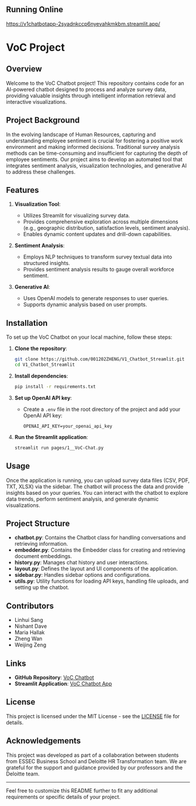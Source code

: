 ## Running Online
https://v1chatbotapp-2syadnkccp6nyevahkmkbm.streamlit.app/



# VoC Project

## Overview
Welcome to the VoC Chatbot project! This repository contains code for an AI-powered chatbot designed to process and analyze survey data, providing valuable insights through intelligent information retrieval and interactive visualizations. 

## Project Background
In the evolving landscape of Human Resources, capturing and understanding employee sentiment is crucial for fostering a positive work environment and making informed decisions. Traditional survey analysis methods can be time-consuming and insufficient for capturing the depth of employee sentiments. Our project aims to develop an automated tool that integrates sentiment analysis, visualization technologies, and generative AI to address these challenges.

## Features
1. **Visualization Tool**:
   - Utilizes Streamlit for visualizing survey data.
   - Provides comprehensive exploration across multiple dimensions (e.g., geographic distribution, satisfaction levels, sentiment analysis).
   - Enables dynamic content updates and drill-down capabilities.

2. **Sentiment Analysis**:
   - Employs NLP techniques to transform survey textual data into structured insights.
   - Provides sentiment analysis results to gauge overall workforce sentiment.

3. **Generative AI**:
   - Uses OpenAI models to generate responses to user queries.
   - Supports dynamic analysis based on user prompts.

## Installation
To set up the VoC Chatbot on your local machine, follow these steps:

1. **Clone the repository**:
   ```bash
   git clone https://github.com/001202ZHENG/V1_Chatbot_Streamlit.git
   cd V1_Chatbot_Streamlit
   ```

2. **Install dependencies**:
   ```bash
   pip install -r requirements.txt
   ```

3. **Set up OpenAI API key**:
   - Create a `.env` file in the root directory of the project and add your OpenAI API key:
     ```
     OPENAI_API_KEY=your_openai_api_key
     ```

4. **Run the Streamlit application**:
   ```bash
   streamlit run pages/1__VoC-Chat.py
   ```

## Usage
Once the application is running, you can upload survey data files (CSV, PDF, TXT, XLSX) via the sidebar. The chatbot will process the data and provide insights based on your queries. You can interact with the chatbot to explore data trends, perform sentiment analysis, and generate dynamic visualizations.

## Project Structure
- **chatbot.py**: Contains the Chatbot class for handling conversations and retrieving information.
- **embedder.py**: Contains the Embedder class for creating and retrieving document embeddings.
- **history.py**: Manages chat history and user interactions.
- **layout.py**: Defines the layout and UI components of the application.
- **sidebar.py**: Handles sidebar options and configurations.
- **utils.py**: Utility functions for loading API keys, handling file uploads, and setting up the chatbot.

## Contributors
- Linhui Sang
- Nishant Dave
- Maria Hallak
- Zheng Wan
- Weijing Zeng

## Links
- **GitHub Repository**: [VoC Chatbot](https://github.com/001202ZHENG/V1_Chatbot_Streamlit)
- **Streamlit Application**: [VoC Chatbot App](https://v1chatbotapp-2syadnkccp6nyevahkmkbm.streamlit.app/)

## License
This project is licensed under the MIT License - see the [LICENSE](LICENSE) file for details.

## Acknowledgements
This project was developed as part of a collaboration between students from ESSEC Business School and Deloitte HR Transformation team. We are grateful for the support and guidance provided by our professors and the Deloitte team.

---

Feel free to customize this README further to fit any additional requirements or specific details of your project.
